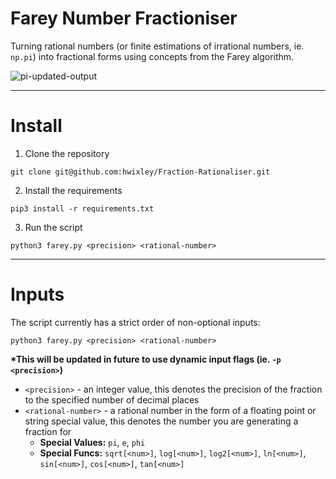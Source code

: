 # Farey Number Fractioniser
Turning rational numbers (or finite estimations of irrational numbers, ie. `np.pi`) into fractional forms using concepts from the Farey algorithm.

![pi-updated-output](https://github.com/hwixley/Fraction-Rationaliser/assets/57837950/a80f2a3f-c3a0-47fa-984d-39959987b05a)

<hr>

# Install

1. Clone the repository
```
git clone git@github.com:hwixley/Fraction-Rationaliser.git
```
2. Install the requirements
```
pip3 install -r requirements.txt
```
3. Run the script
```
python3 farey.py <precision> <rational-number>
```

<hr>

# Inputs
The script currently has a strict order of non-optional inputs:
```
python3 farey.py <precision> <rational-number>
```

__*This will be updated in future to use dynamic input flags (ie. `-p <precision>`)__

- `<precision>` - an integer value, this denotes the precision of the fraction to the specified number of decimal places
- `<rational-number>` - a rational number in the form of a floating point or string special value, this denotes the number you are generating a fraction for
  - __Special Values:__ `pi`, `e`, `phi`
  - __Special Funcs:__ `sqrt[<num>]`, `log[<num>]`, `log2[<num>]`, `ln[<num>]`, `sin[<num>]`, `cos[<num>]`, `tan[<num>]`
